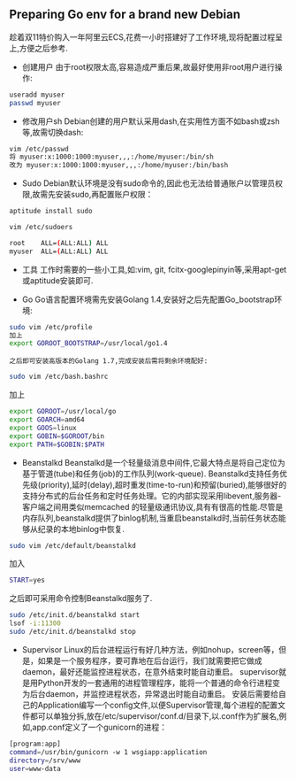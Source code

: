 ## Preparing Go env for a brand new Debian
   趁着双11特价购入一年阿里云ECS,花费一小时搭建好了工作环境,现将配置过程呈上,方便之后参考.

- 创建用户
    由于root权限太高,容易造成严重后果,故最好使用非root用户进行操作:
```bash
useradd myuser
passwd myuser
```

- 修改用户sh
    Debian创建的用户默认采用dash,在实用性方面不如bash或zsh等,故需切换dash:
```bash
vim /etc/passwd
将 myuser:x:1000:1000:myuser,,,:/home/myuser:/bin/sh
改为 myuser:x:1000:1000:myuser,,,:/home/myuser:/bin/bash
```

- Sudo
    Debian默认环境是没有sudo命令的,因此也无法给普通账户以管理员权限,故需先安装sudo,再配置账户权限：
```bash
aptitude install sudo

vim /etc/sudoers

root    ALL=(ALL:ALL) ALL
myuser  ALL=(ALL:ALL) ALL
```

- 工具
    工作时需要的一些小工具,如:vim, git, fcitx-googlepinyin等,采用apt-get或aptitude安装即可.

- Go
    Go语言配置环境需先安装Golang 1.4,安装好之后先配置Go_bootstrap环境:
```bash
sudo vim /etc/profile
加上
export GOROOT_BOOTSTRAP=/usr/local/go1.4
```
    之后即可安装高版本的Golang 1.7,完成安装后需将剩余环境配好:
```bash
sudo vim /etc/bash.bashrc
```
加上
```bash
export GOROOT=/usr/local/go
export GOARCH=amd64
export GOOS=linux
export GOBIN=$GOROOT/bin
export PATH=$GOBIN:$PATH
```

- Beanstalkd
    Beanstalkd是一个轻量级消息中间件,它最大特点是将自己定位为基于管道(tube)和任务(job)的工作队列(work-queue).
    Beanstalkd支持任务优先级(priority),延时(delay),超时重发(time-to-run)和预留(buried),能够很好的支持分布式的后台任务和定时任务处理。它的内部实现采用libevent,服务器-客户端之间用类似memcached 的轻量级通讯协议,具有有很高的性能.尽管是内存队列,beanstalkd提供了binlog机制,当重启beanstalkd时,当前任务状态能够从纪录的本地binlog中恢复.
```bash
sudo vim /etc/default/beanstalkd
```
加入
```bash
START=yes
```
之后即可采用命令控制Beanstalkd服务了.
```bash
sudo /etc/init.d/beanstalkd start
lsof -i:11300
sudo /etc/init.d/beanstalkd stop
```

- Supervisor
    Linux的后台进程运行有好几种方法，例如nohup，screen等，但是，如果是一个服务程序，要可靠地在后台运行，我们就需要把它做成daemon，最好还能监控进程状态，在意外结束时能自动重启。
    supervisor就是用Python开发的一套通用的进程管理程序，能将一个普通的命令行进程变为后台daemon，并监控进程状态，异常退出时能自动重启。
    安装后需要给自己的Application编写一个config文件,以便Supervisor管理,每个进程的配置文件都可以单独分拆,放在/etc/supervisor/conf.d/目录下,以.conf作为扩展名,例如,app.conf定义了一个gunicorn的进程：
```bash
[program:app]
command=/usr/bin/gunicorn -w 1 wsgiapp:application
directory=/srv/www
user=www-data
```
